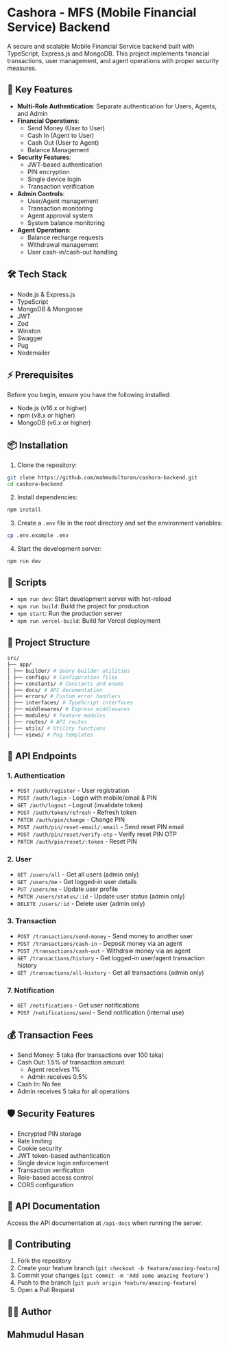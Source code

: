 # Cashora - MFS (Mobile Financial Service) Backend

A secure and scalable Mobile Financial Service backend built with TypeScript, Express.js and MongoDB. This project implements financial transactions, user management, and agent operations with proper security measures.

## 🚀 Key Features

- **Multi-Role Authentication**: Separate authentication for Users, Agents, and Admin
- **Financial Operations**: 
  - Send Money (User to User)
  - Cash In (Agent to User)
  - Cash Out (User to Agent)
  - Balance Management
- **Security Features**:
  - JWT-based authentication
  - PIN encryption
  - Single device login
  - Transaction verification
- **Admin Controls**:
  - User/Agent management
  - Transaction monitoring
  - Agent approval system
  - System balance monitoring
- **Agent Operations**:
  - Balance recharge requests
  - Withdrawal management
  - User cash-in/cash-out handling

## 🛠️ Tech Stack

- Node.js & Express.js
- TypeScript
- MongoDB & Mongoose
- JWT
- Zod
- Winston
- Swagger
- Pug
- Nodemailer

## ⚡ Prerequisites

Before you begin, ensure you have the following installed:

- Node.js (v16.x or higher)
- npm (v8.x or higher)
- MongoDB (v6.x or higher)


## 📦 Installation

1. Clone the repository:

```bash
git clone https://github.com/mahmudulturan/cashora-backend.git
cd cashora-backend
```

2. Install dependencies:

```bash
npm install
```

3. Create a `.env` file in the root directory and set the environment variables:

```bash
cp .env.example .env
```


4. Start the development server:

```bash
npm run dev
```


## 🚀 Scripts

- `npm run dev`: Start development server with hot-reload
- `npm run build`: Build the project for production
- `npm start`: Run the production server
- `npm run vercel-build`: Build for Vercel deployment

## 📁 Project Structure

```bash
src/
├── app/
│ ├── builder/ # Query builder utilities
│ ├── configs/ # Configuration files
│ ├── constants/ # Constants and enums
│ ├── docs/ # API documentation
│ ├── errors/ # Custom error handlers
│ ├── interfaces/ # TypeScript interfaces
│ ├── middlewares/ # Express middlewares
│ ├── modules/ # Feature modules
│ ├── routes/ # API routes
│ ├── utils/ # Utility functions
│ └── views/ # Pug templates
```

## 🔐 API Endpoints

### 1. Authentication
- `POST /auth/register` - User registration
- `POST /auth/login` - Login with mobile/email & PIN
- `GET /auth/logout` - Logout (invalidate token)
- `POST /auth/token/refresh` - Refresh token
- `PATCH /auth/pin/change` - Change PIN
- `POST /auth/pin/reset-email/:email` - Send reset PIN email
- `POST /auth/pin/reset/verify-otp` - Verify reset PIN OTP
- `PATCH /auth/pin/reset/:token` - Reset PIN

### 2. User
- `GET /users/all` - Get all users (admin only)
- `GET /users/me` - Get logged-in user details
- `PUT /users/me` - Update user profile
- `PATCH /users/status/:id` - Update user status (admin only)
- `DELETE /users/:id` - Delete user (admin only)

### 3. Transaction
- `POST /transactions/send-money` - Send money to another user
- `POST /transactions/cash-in` - Deposit money via an agent
- `POST /transactions/cash-out` - Withdraw money via an agent
- `GET /transactions/history` - Get logged-in user/agent transaction history
- `GET /transactions/all-history` - Get all transactions (admin only)

### 7. Notification
- `GET /notifications` - Get user notifications
- `POST /notifications/send` - Send notification (internal use)

## 💰 Transaction Fees

- Send Money: 5 taka (for transactions over 100 taka)
- Cash Out: 1.5% of transaction amount
  - Agent receives 1%
  - Admin receives 0.5%
- Cash In: No fee
- Admin receives 5 taka for all operations

## 🛡️ Security Features
- Encrypted PIN storage
- Rate limiting
- Cookie security
- JWT token-based authentication
- Single device login enforcement
- Transaction verification
- Role-based access control
- CORS configuration

## 📝 API Documentation

Access the API documentation at `/api-docs` when running the server.

## 🤝 Contributing

1. Fork the repository
2. Create your feature branch (`git checkout -b feature/amazing-feature`)
3. Commit your changes (`git commit -m 'Add some amazing feature'`)
4. Push to the branch (`git push origin feature/amazing-feature`)
5. Open a Pull Request

## 👨‍💻 Author

Mahmudul Hasan
---